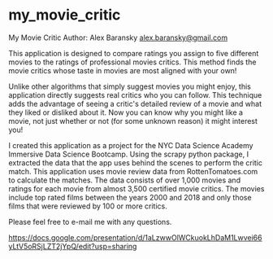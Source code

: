 # my_movie_critic
My Movie Critic
Author: Alex Baransky
alex.baransky@gmail.com

This application is designed to compare ratings you assign to five different movies to the ratings of professional movies critics. This method finds the movie critics whose taste in movies are most aligned with your own!

Unlike other algorithms that simply suggest movies you might enjoy, this application directly suggests real critics who you can follow. This technique adds the advantage of seeing a critic's detailed review of a movie and what they liked or disliked about it. Now you can know why you might like a movie, not just whether or not (for some unknown reason) it might interest you!

I created this application as a project for the NYC Data Science Academy Immersive Data Science Bootcamp. Using the scrapy python package, I extracted the data that the app uses behind the scenes to perform the critic match. This application uses movie review data from RottenTomatoes.com to calculate the matches. The data consists of over 1,000 movies and ratings for each movie from almost 3,500 certified movie critics. The movies include top rated films between the years 2000 and 2018 and only those films that were reviewed by 100 or more critics.

Please feel free to e-mail me with any questions.


https://docs.google.com/presentation/d/1aLzwwOlWCkuokLhDaM1Lwvei66yLtV5oRSjLZT2jYpQ/edit?usp=sharing